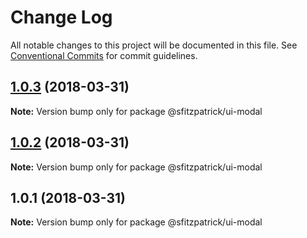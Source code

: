 # Change Log

All notable changes to this project will be documented in this file.
See [Conventional Commits](https://conventionalcommits.org) for commit guidelines.

<a name="1.0.3"></a>
## [1.0.3](https://github.com/stevenfitzpatrick/ui-modal/compare/v1.0.2...v1.0.3) (2018-03-31)




**Note:** Version bump only for package @sfitzpatrick/ui-modal

<a name="1.0.2"></a>
## [1.0.2](https://github.com/stevenfitzpatrick/ui-modal/compare/v1.0.1...v1.0.2) (2018-03-31)




**Note:** Version bump only for package @sfitzpatrick/ui-modal

<a name="1.0.1"></a>
## 1.0.1 (2018-03-31)




**Note:** Version bump only for package @sfitzpatrick/ui-modal
